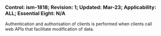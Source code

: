 ### Control: ism-1818; Revision: 1; Updated: Mar-23; Applicability: ALL; Essential Eight: N/A
<p>Authentication and authorisation of clients is performed when clients call web APIs that facilitate modification of data.</p>